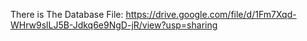 There is The Database File:
https://drive.google.com/file/d/1Fm7Xqd-WHrw9slLJ5B-Jdkq6e9NgD-jR/view?usp=sharing
